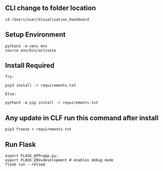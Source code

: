## CLI change to folder location
```
cd /Users/user/Visualization_Dashboard
```
## Setup Environment
```
python3 -m venv env
source env/bin/activate
```
## Install Required
```
Try:

pip3 install -r requirements.txt

Else: 

python3 -m pip install -r requirements.txt

```
## Any update in CLF run this command after install
```
pip3 freeze > requirements.txt
```
## Run Flask
```
export FLASK_APP=app.py;
export FLASK_ENV=development # enables debug mode
flask run --reload
```
